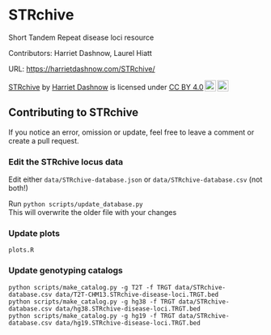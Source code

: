 # STRchive
Short Tandem Repeat disease loci resource

Contributors: Harriet Dashnow, Laurel Hiatt

URL: https://harrietdashnow.com/STRchive/

<p xmlns:cc="http://creativecommons.org/ns#" xmlns:dct="http://purl.org/dc/terms/"><a property="dct:title" rel="cc:attributionURL" href="https://harrietdashnow.com/STRchive/">STRchive</a> by <a rel="cc:attributionURL dct:creator" property="cc:attributionName" href="https://github.com/hdashnow">Harriet Dashnow</a> is licensed under <a href="http://creativecommons.org/licenses/by/4.0/?ref=chooser-v1" target="_blank" rel="license noopener noreferrer" style="display:inline-block;">CC BY 4.0<img style="height:22px!important;margin-left:3px;vertical-align:text-bottom;" src="https://mirrors.creativecommons.org/presskit/icons/cc.svg?ref=chooser-v1"><img style="height:22px!important;margin-left:3px;vertical-align:text-bottom;" src="https://mirrors.creativecommons.org/presskit/icons/by.svg?ref=chooser-v1"></a></p>

## Contributing to STRchive

If you notice an error, omission or update, feel free to leave a comment or create a pull request.

### Edit the STRchive locus data

Edit either `data/STRchive-database.json` or `data/STRchive-database.csv` (not both!)

Run `python scripts/update_database.py`  
This will overwrite the older file with your changes

### Update plots

`plots.R`

### Update genotyping catalogs

```
python scripts/make_catalog.py -g T2T -f TRGT data/STRchive-database.csv data/T2T-CHM13.STRchive-disease-loci.TRGT.bed
python scripts/make_catalog.py -g hg38 -f TRGT data/STRchive-database.csv data/hg38.STRchive-disease-loci.TRGT.bed
python scripts/make_catalog.py -g hg19 -f TRGT data/STRchive-database.csv data/hg19.STRchive-disease-loci.TRGT.bed
```

